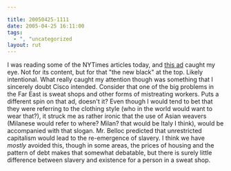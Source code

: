 ```yaml
---

title: 20050425-1111
date: 2005-04-25 16:11:00
tags:
  - ", "uncategorized
layout: rut
---
```


<p> I was reading some of the NYTimes articles today, and <a href="http://spe.atdmt.com/b/OGOGICISCCSC/NewBlack_336x850.jpg.jpg">this
ad</a> caught my eye.  Not for its content, but for that "the
new black" at the top.  Likely intentional.  What really caught my
attention though was something that I sincerely doubt Cisco intended.
Consider that one of the big problems in the Far East is sweat shops
and other forms of mistreating workers.  Puts a different spin on
that ad, doesn't it?  Even though I would tend to bet that they were
referring to the clothing style (who in the world would want to wear
that?), it struck me as rather ironic that the use of Asian weavers
(Milanese would refer to where? Milan? that would be Italy I think),
would be accompanied with that slogan.  Mr. Belloc predicted that
unrestricted capitalism would lead to the re-emergence of slavery.
I think we have <em>mostly</em> avoided this, though in some areas,
the prices of housing and the pattern of debt makes that somewhat
debatable, but there is surely little difference between slavery
and existence for a person in a sweat shop.</p>


